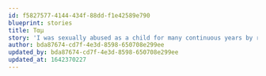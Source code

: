 ```yaml
---
id: f5827577-4144-434f-88dd-f1e42589e790
blueprint: stories
title: Ταμ
story: 'I was sexually abused as a child for many continuous years by relatives. I put it under the carpet and moved on with my life, only to discover later that the trauma was there and had been affecting everything I had done or attempted to do in my life. Another traumatic experience was when I was attacked in the street by a stranger in broad daylight, close to my neighborhood. He started calling dirty things to me, asking me to go with him, and when I had accelerated my pace he ran after me, grabbed me from the back, grasped my breasts, but fighting with all of my strength I managed to escape him. I cannot forget the fear I felt and how fast I had run to my friends’ place. I had not intended to tell them, I felt dirty, but they insisted. They saw that my face looked like I had seen a ghost. They put me in the car and we drove around hoping to run into this guy. He was nowhere, but I felt safe with them. Later, I was exposed to the red light district of Athens. I would walk by the brothels and I would regularly meet women in prostitution. These were women who would tell me their stories of abuse, how they were under the control of other men, sometimes their own husband or family. Some of them found no other way to pay for their childrens’ operations, their medicine, their kids’ drugs. I was crushed with compassion for them and I decided to fight. I had one or two friends who fought with me through my own trauma and I was driven to also fight for these women and any woman who is robbed of this immensely precious and sacred thing. Their right to their own body. I was shown love and care, so I fight because that IS love and care for my fellow humans.'
author: bda87674-cd7f-4e3d-8598-650708e299ee
updated_by: bda87674-cd7f-4e3d-8598-650708e299ee
updated_at: 1642370227
---
```

